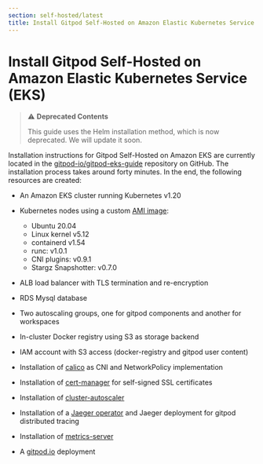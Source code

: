 ```yaml
---
section: self-hosted/latest
title: Install Gitpod Self-Hosted on Amazon Elastic Kubernetes Service (EKS)
---
```


<script context="module">
  export const prerender = true;
</script>

# Install Gitpod Self-Hosted on Amazon Elastic Kubernetes Service (EKS)

> ⚠️ **Deprecated Contents**
>
> This guide uses the Helm installation method, which is now deprecated. We will update it soon.

Installation instructions for Gitpod Self-Hosted on Amazon EKS are currently located in the [gitpod-io/gitpod-eks-guide](https://github.com/gitpod-io/gitpod-eks-guide) repository on GitHub. The installation process takes around forty minutes. In the end, the following resources are created:

- An Amazon EKS cluster running Kubernetes v1.20
- Kubernetes nodes using a custom [AMI image](https://github.com/gitpod-io/amazon-eks-custom-amis/tree/gitpod):

  - Ubuntu 20.04
  - Linux kernel v5.12
  - containerd v1.54
  - runc: v1.0.1
  - CNI plugins: v0.9.1
  - Stargz Snapshotter: v0.7.0

- ALB load balancer with TLS termination and re-encryption
- RDS Mysql database
- Two autoscaling groups, one for gitpod components and another for workspaces
- In-cluster Docker registry using S3 as storage backend
- IAM account with S3 access (docker-registry and gitpod user content)
- Installation of [calico](https://docs.projectcalico.org) as CNI and NetworkPolicy implementation
- Installation of [cert-manager](https://cert-manager.io/) for self-signed SSL certificates
- Installation of [cluster-autoscaler](https://github.com/kubernetes/autoscaler/tree/master/cluster-autoscaler)
- Installation of a [Jaeger operator](https://github.com/jaegertracing/helm-charts/tree/main/charts/jaeger-operator) and Jaeger deployment for gitpod distributed tracing
- Installation of [metrics-server](https://github.com/kubernetes-sigs/metrics-server)
- A [gitpod.io](https://github.com/gitpod-io/gitpod) deployment
